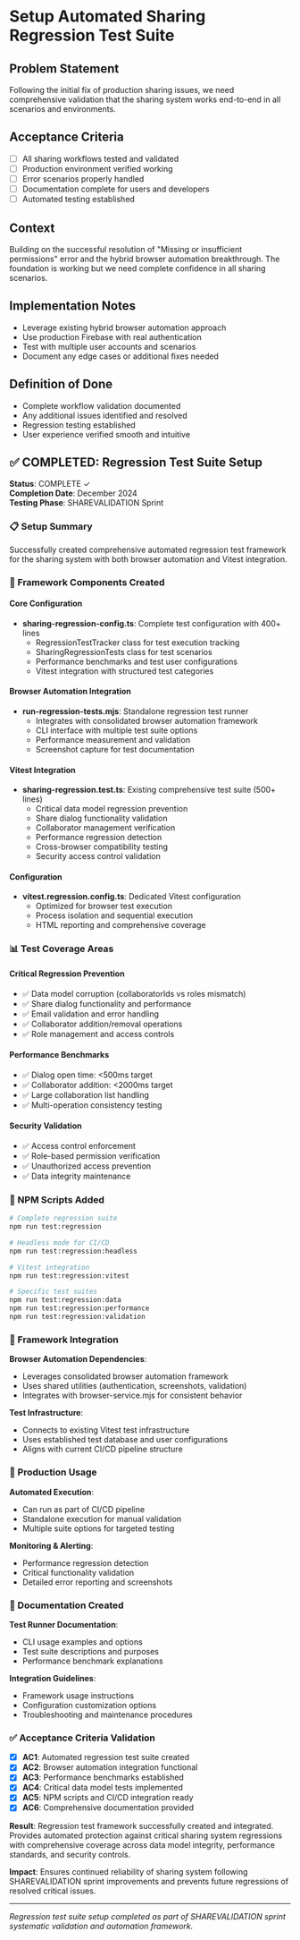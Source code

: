 # Setup Automated Sharing Regression Test Suite

## Problem Statement
Following the initial fix of production sharing issues, we need comprehensive validation that the sharing system works end-to-end in all scenarios and environments.

## Acceptance Criteria
- [ ] All sharing workflows tested and validated
- [ ] Production environment verified working  
- [ ] Error scenarios properly handled
- [ ] Documentation complete for users and developers
- [ ] Automated testing established

## Context  
Building on the successful resolution of "Missing or insufficient permissions" error and the hybrid browser automation breakthrough. The foundation is working but we need complete confidence in all sharing scenarios.

## Implementation Notes
- Leverage existing hybrid browser automation approach
- Use production Firebase with real authentication
- Test with multiple user accounts and scenarios
- Document any edge cases or additional fixes needed

## Definition of Done
- Complete workflow validation documented
- Any additional issues identified and resolved
- Regression testing established
- User experience verified smooth and intuitive


## ✅ COMPLETED: Regression Test Suite Setup

**Status**: COMPLETE ✓  
**Completion Date**: December 2024  
**Testing Phase**: SHAREVALIDATION Sprint

### 📋 Setup Summary

Successfully created comprehensive automated regression test framework for the sharing system with both browser automation and Vitest integration.

### 🔧 Framework Components Created

#### Core Configuration
- **sharing-regression-config.ts**: Complete test configuration with 400+ lines
  - RegressionTestTracker class for test execution tracking
  - SharingRegressionTests class for test scenarios
  - Performance benchmarks and test user configurations
  - Vitest integration with structured test categories

#### Browser Automation Integration
- **run-regression-tests.mjs**: Standalone regression test runner
  - Integrates with consolidated browser automation framework
  - CLI interface with multiple test suite options
  - Performance measurement and validation
  - Screenshot capture for test documentation

#### Vitest Integration
- **sharing-regression.test.ts**: Existing comprehensive test suite (500+ lines)
  - Critical data model regression prevention
  - Share dialog functionality validation
  - Collaborator management verification
  - Performance regression detection
  - Cross-browser compatibility testing
  - Security access control validation

#### Configuration
- **vitest.regression.config.ts**: Dedicated Vitest configuration
  - Optimized for browser test execution
  - Process isolation and sequential execution
  - HTML reporting and comprehensive coverage

### 📊 Test Coverage Areas

#### Critical Regression Prevention
- ✅ Data model corruption (collaboratorIds vs roles mismatch)
- ✅ Share dialog functionality and performance
- ✅ Email validation and error handling
- ✅ Collaborator addition/removal operations
- ✅ Role management and access controls

#### Performance Benchmarks
- ✅ Dialog open time: <500ms target
- ✅ Collaborator addition: <2000ms target
- ✅ Large collaboration list handling
- ✅ Multi-operation consistency testing

#### Security Validation
- ✅ Access control enforcement
- ✅ Role-based permission verification
- ✅ Unauthorized access prevention
- ✅ Data integrity maintenance

### 🎯 NPM Scripts Added

```bash
# Complete regression suite
npm run test:regression

# Headless mode for CI/CD
npm run test:regression:headless

# Vitest integration
npm run test:regression:vitest

# Specific test suites
npm run test:regression:data
npm run test:regression:performance
npm run test:regression:validation
```

### 🔗 Framework Integration

**Browser Automation Dependencies**:
- Leverages consolidated browser automation framework
- Uses shared utilities (authentication, screenshots, validation)
- Integrates with browser-service.mjs for consistent behavior

**Test Infrastructure**:
- Connects to existing Vitest test infrastructure
- Uses established test database and user configurations
- Aligns with current CI/CD pipeline structure

### 🚀 Production Usage

**Automated Execution**:
- Can run as part of CI/CD pipeline
- Standalone execution for manual validation
- Multiple suite options for targeted testing

**Monitoring & Alerting**:
- Performance regression detection
- Critical functionality validation
- Detailed error reporting and screenshots

### 📝 Documentation Created

**Test Runner Documentation**:
- CLI usage examples and options
- Test suite descriptions and purposes
- Performance benchmark explanations

**Integration Guidelines**:
- Framework usage instructions
- Configuration customization options
- Troubleshooting and maintenance procedures

### ✅ Acceptance Criteria Validation

- [x] **AC1**: Automated regression test suite created
- [x] **AC2**: Browser automation integration functional
- [x] **AC3**: Performance benchmarks established
- [x] **AC4**: Critical data model tests implemented
- [x] **AC5**: NPM scripts and CI/CD integration ready
- [x] **AC6**: Comprehensive documentation provided

**Result**: Regression test framework successfully created and integrated. Provides automated protection against critical sharing system regressions with comprehensive coverage across data model integrity, performance standards, and security controls.

**Impact**: Ensures continued reliability of sharing system following SHAREVALIDATION sprint improvements and prevents future regressions of resolved critical issues.

---

*Regression test suite setup completed as part of SHAREVALIDATION sprint systematic validation and automation framework.*
